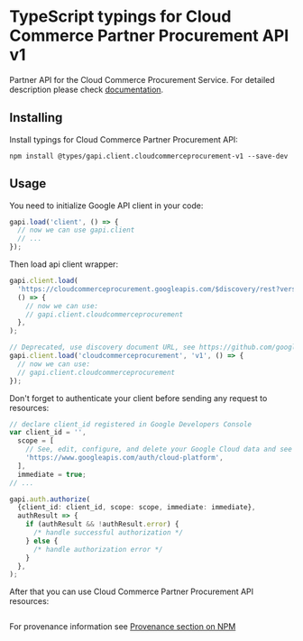 # TypeScript typings for Cloud Commerce Partner Procurement API v1

Partner API for the Cloud Commerce Procurement Service.
For detailed description please check [documentation](https://cloud.google.com/marketplace/docs/partners/).

## Installing

Install typings for Cloud Commerce Partner Procurement API:

```
npm install @types/gapi.client.cloudcommerceprocurement-v1 --save-dev
```

## Usage

You need to initialize Google API client in your code:

```typescript
gapi.load('client', () => {
  // now we can use gapi.client
  // ...
});
```

Then load api client wrapper:

```typescript
gapi.client.load(
  'https://cloudcommerceprocurement.googleapis.com/$discovery/rest?version=v1',
  () => {
    // now we can use:
    // gapi.client.cloudcommerceprocurement
  },
);
```

```typescript
// Deprecated, use discovery document URL, see https://github.com/google/google-api-javascript-client/blob/master/docs/reference.md#----gapiclientloadname----version----callback--
gapi.client.load('cloudcommerceprocurement', 'v1', () => {
  // now we can use:
  // gapi.client.cloudcommerceprocurement
});
```

Don't forget to authenticate your client before sending any request to resources:

```typescript
// declare client_id registered in Google Developers Console
var client_id = '',
  scope = [
    // See, edit, configure, and delete your Google Cloud data and see the email address for your Google Account.
    'https://www.googleapis.com/auth/cloud-platform',
  ],
  immediate = true;
// ...

gapi.auth.authorize(
  {client_id: client_id, scope: scope, immediate: immediate},
  authResult => {
    if (authResult && !authResult.error) {
      /* handle successful authorization */
    } else {
      /* handle authorization error */
    }
  },
);
```

After that you can use Cloud Commerce Partner Procurement API resources: <!-- TODO: make this work for multiple namespaces -->

```typescript

```

For provenance information see [Provenance section on NPM](https://www.npmjs.com/package/@maxim_mazurok/gapi.client.cloudcommerceprocurement-v1#Provenance:~:text=none-,Provenance,-Built%20and%20signed)
